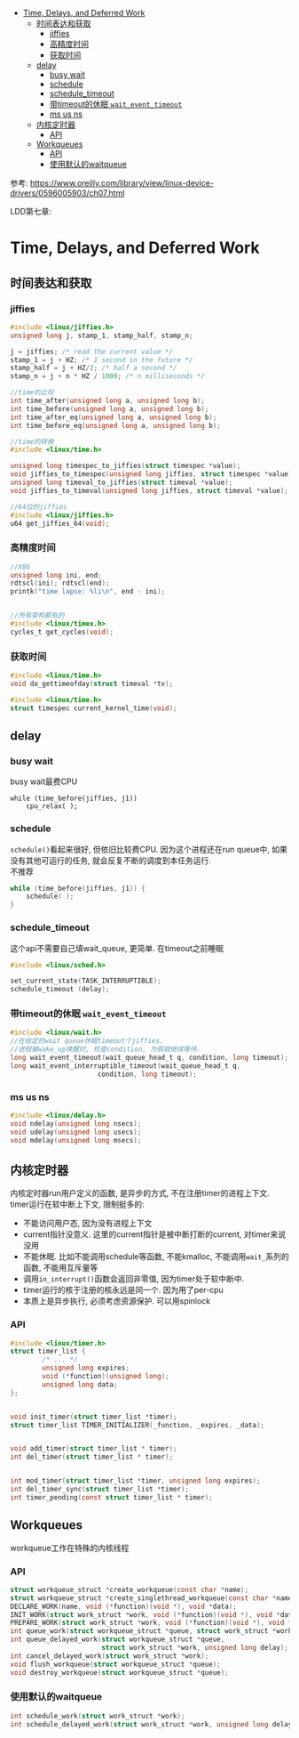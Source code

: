- [Time, Delays, and Deferred Work](#time-delays-and-deferred-work)
  - [时间表达和获取](#时间表达和获取)
    - [jiffies](#jiffies)
    - [高精度时间](#高精度时间)
    - [获取时间](#获取时间)
  - [delay](#delay)
    - [busy wait](#busy-wait)
    - [schedule](#schedule)
    - [schedule_timeout](#schedule_timeout)
    - [带timeout的休眠 `wait_event_timeout`](#带timeout的休眠-wait_event_timeout)
    - [ms us ns](#ms-us-ns)
  - [内核定时器](#内核定时器)
    - [API](#api)
  - [Workqueues](#workqueues)
    - [API](#api-1)
    - [使用默认的waitqueue](#使用默认的waitqueue)

参考: https://www.oreilly.com/library/view/linux-device-drivers/0596005903/ch07.html

LDD第七章: 

# Time, Delays, and Deferred Work

## 时间表达和获取
### jiffies
```c
#include <linux/jiffies.h>
unsigned long j, stamp_1, stamp_half, stamp_n;

j = jiffies; /* read the current value */
stamp_1 = j + HZ; /* 1 second in the future */
stamp_half = j + HZ/2; /* half a second */
stamp_n = j + n * HZ / 1000; /* n milliseconds */

//time的比较
int time_after(unsigned long a, unsigned long b);
int time_before(unsigned long a, unsigned long b);
int time_after_eq(unsigned long a, unsigned long b);
int time_before_eq(unsigned long a, unsigned long b);

//time的转换
#include <linux/time.h>

unsigned long timespec_to_jiffies(struct timespec *value);
void jiffies_to_timespec(unsigned long jiffies, struct timespec *value);
unsigned long timeval_to_jiffies(struct timeval *value);
void jiffies_to_timeval(unsigned long jiffies, struct timeval *value);

//64位的jiffies
#include <linux/jiffies.h>
u64 get_jiffies_64(void);
```

### 高精度时间
```c
//X86
unsigned long ini, end;
rdtscl(ini); rdtscl(end);
printk("time lapse: %li\n", end - ini);


//所有架构都有的
#include <linux/timex.h>
cycles_t get_cycles(void);
```

### 获取时间
```c
#include <linux/time.h>
void do_gettimeofday(struct timeval *tv);

#include <linux/time.h>
struct timespec current_kernel_time(void);
```


## delay
### busy wait
busy wait最费CPU
```
while (time_before(jiffies, j1))
    cpu_relax( );
```

### schedule
`schedule()`看起来很好, 但依旧比较费CPU. 因为这个进程还在run queue中, 如果没有其他可运行的任务, 就会反复不断的调度到本任务运行.  
不推荐
```c
while (time_before(jiffies, j1)) {
    schedule( );
}
```

### schedule_timeout
这个api不需要自己填wait_queue, 更简单. 
在timeout之前睡眠
```c
#include <linux/sched.h>

set_current_state(TASK_INTERRUPTIBLE);
schedule_timeout (delay);
```

### 带timeout的休眠 `wait_event_timeout`
```c
#include <linux/wait.h>
//在给定的wait queue休眠timeout个jiffies.
//进程被wake_up唤醒时, 检查condition, 为假就继续等待.
long wait_event_timeout(wait_queue_head_t q, condition, long timeout);
long wait_event_interruptible_timeout(wait_queue_head_t q,
                      condition, long timeout);
```

### ms us ns 
```c
#include <linux/delay.h>
void ndelay(unsigned long nsecs);
void udelay(unsigned long usecs);
void mdelay(unsigned long msecs);
```

## 内核定时器
内核定时器run用户定义的函数, 是异步的方式, 不在注册timer的进程上下文.
timer运行在软中断上下文, 限制挺多的:
* 不能访问用户态, 因为没有进程上下文
* current指针没意义. 这里的current指针是被中断打断的current, 对timer来说没用
* 不能休眠. 比如不能调用schedule等函数, 不能kmalloc, 不能调用`wait_`系列的函数, 不能用互斥量等
* 调用`in_interrupt()`函数会返回非零值, 因为timer处于软中断中.
* timer运行的核于注册的核永远是同一个. 因为用了per-cpu
* 本质上是异步执行, 必须考虑资源保护. 可以用spinlock

### API
```c
#include <linux/timer.h>
struct timer_list {
        /* ... */
        unsigned long expires;
        void (*function)(unsigned long);
        unsigned long data;
};


void init_timer(struct timer_list *timer);
struct timer_list TIMER_INITIALIZER(_function, _expires, _data);


void add_timer(struct timer_list * timer);
int del_timer(struct timer_list * timer);


int mod_timer(struct timer_list *timer, unsigned long expires);
int del_timer_sync(struct timer_list *timer);
int timer_pending(const struct timer_list * timer);
```

## Workqueues
workqueue工作在特殊的内核线程

### API
```c
struct workqueue_struct *create_workqueue(const char *name);
struct workqueue_struct *create_singlethread_workqueue(const char *name);
DECLARE_WORK(name, void (*function)(void *), void *data);
INIT_WORK(struct work_struct *work, void (*function)(void *), void *data);
PREPARE_WORK(struct work_struct *work, void (*function)(void *), void *data);
int queue_work(struct workqueue_struct *queue, struct work_struct *work);
int queue_delayed_work(struct workqueue_struct *queue, 
                       struct work_struct *work, unsigned long delay);
int cancel_delayed_work(struct work_struct *work);
void flush_workqueue(struct workqueue_struct *queue);
void destroy_workqueue(struct workqueue_struct *queue);
```

### 使用默认的waitqueue
```c
int schedule_work(struct work_struct *work);
int schedule_delayed_work(struct work_struct *work, unsigned long delay); 
```
